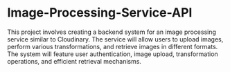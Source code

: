 # Image-Processing-Service-API
This project involves creating a backend system for an image processing service similar to Cloudinary. The service will allow users to upload images, perform various transformations, and retrieve images in different formats. The system will feature user authentication, image upload, transformation operations, and efficient retrieval mechanisms.
